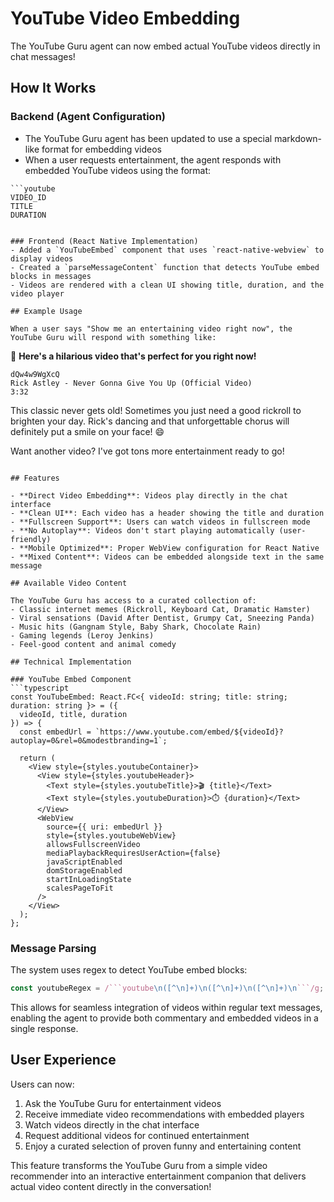 # YouTube Video Embedding

The YouTube Guru agent can now embed actual YouTube videos directly in chat messages!

## How It Works

### Backend (Agent Configuration)

- The YouTube Guru agent has been updated to use a special markdown-like format for embedding videos
- When a user requests entertainment, the agent responds with embedded YouTube videos using the format:

````
```youtube
VIDEO_ID
TITLE
DURATION
````

```

### Frontend (React Native Implementation)
- Added a `YouTubeEmbed` component that uses `react-native-webview` to display videos
- Created a `parseMessageContent` function that detects YouTube embed blocks in messages
- Videos are rendered with a clean UI showing title, duration, and the video player

## Example Usage

When a user says "Show me an entertaining video right now", the YouTube Guru will respond with something like:

```

🎥 **Here's a hilarious video that's perfect for you right now!**

```youtube
dQw4w9WgXcQ
Rick Astley - Never Gonna Give You Up (Official Video)
3:32
```

This classic never gets old! Sometimes you just need a good rickroll to brighten your day. Rick's dancing and that unforgettable chorus will definitely put a smile on your face! 😄

Want another video? I've got tons more entertainment ready to go!

````

## Features

- **Direct Video Embedding**: Videos play directly in the chat interface
- **Clean UI**: Each video has a header showing the title and duration
- **Fullscreen Support**: Users can watch videos in fullscreen mode
- **No Autoplay**: Videos don't start playing automatically (user-friendly)
- **Mobile Optimized**: Proper WebView configuration for React Native
- **Mixed Content**: Videos can be embedded alongside text in the same message

## Available Video Content

The YouTube Guru has access to a curated collection of:
- Classic internet memes (Rickroll, Keyboard Cat, Dramatic Hamster)
- Viral sensations (David After Dentist, Grumpy Cat, Sneezing Panda)
- Music hits (Gangnam Style, Baby Shark, Chocolate Rain)
- Gaming legends (Leroy Jenkins)
- Feel-good content and animal comedy

## Technical Implementation

### YouTube Embed Component
```typescript
const YouTubeEmbed: React.FC<{ videoId: string; title: string; duration: string }> = ({
  videoId, title, duration
}) => {
  const embedUrl = `https://www.youtube.com/embed/${videoId}?autoplay=0&rel=0&modestbranding=1`;

  return (
    <View style={styles.youtubeContainer}>
      <View style={styles.youtubeHeader}>
        <Text style={styles.youtubeTitle}>🎬 {title}</Text>
        <Text style={styles.youtubeDuration}>⏱️ {duration}</Text>
      </View>
      <WebView
        source={{ uri: embedUrl }}
        style={styles.youtubeWebView}
        allowsFullscreenVideo
        mediaPlaybackRequiresUserAction={false}
        javaScriptEnabled
        domStorageEnabled
        startInLoadingState
        scalesPageToFit
      />
    </View>
  );
};
````

### Message Parsing

The system uses regex to detect YouTube embed blocks:

````typescript
const youtubeRegex = /```youtube\n([^\n]+)\n([^\n]+)\n([^\n]+)\n```/g;
````

This allows for seamless integration of videos within regular text messages, enabling the agent to provide both commentary and embedded videos in a single response.

## User Experience

Users can now:

1. Ask the YouTube Guru for entertainment videos
2. Receive immediate video recommendations with embedded players
3. Watch videos directly in the chat interface
4. Request additional videos for continued entertainment
5. Enjoy a curated selection of proven funny and entertaining content

This feature transforms the YouTube Guru from a simple video recommender into an interactive entertainment companion that delivers actual video content directly in the conversation!
